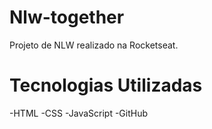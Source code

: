 # Nlw-together
 
Projeto de NLW realizado na Rocketseat.

# Tecnologias Utilizadas
-HTML
-CSS
-JavaScript
-GitHub
